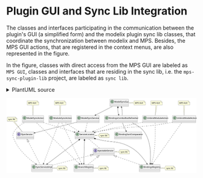 # Plugin GUI and Sync Lib Integration

The classes and interfaces participating in the communication between the plugin's GUI (a simplified form) and the modelix plugin sync lib classes, that coordinate the synchronization between modelix and MPS. Besides, the MPS GUI actions, that are registered in the context menus, are also represented in the figure.

In the figure, classes with direct access from the MPS GUI are labeled as `MPS GUI`, classes and interfaces that are residing in the sync lib, i.e. the `mps-sync-plugin-lib` project, are labeled as `sync lib`.

<details>
<summary>PlantUML source</summary>
<pre>
@startuml
'Entities'
class "ModelSyncGui" as modelSyncGui
class "ModelSyncService" as modelSyncService

interface "ISyncService" as iSyncService
class "SyncServiceImpl" as syncServiceImpl

class "ServiceLocator" as serviceLocator
class "BindingsRegistry" as bindingsRegistry
class "BranchRegistry" as branchRegistry

class "BindingsComboBoxRefresher" as bindingsComboBoxRefresher
class "BindingSortComparator" as bindingsSortComparator

class "ModelSyncAction" as modelSyncAction
class "ModuleSyncAction" as moduleSyncAction
class "UnbindModelAction" as unbindModelAction
class "UnbindModuleAction" as unbindModuleAction

interface "InjectableService" as injectableService

'Relations'
iSyncService <|.. syncServiceImpl
injectableService <|.. syncServiceImpl
injectableService <|.. bindingsRegistry
injectableService <|.. branchRegistry

serviceLocator *--> syncServiceImpl
serviceLocator *--> bindingsRegistry
serviceLocator *--> branchRegistry
serviceLocator .. injectableService

modelSyncGui --> modelSyncService
modelSyncService ..> serviceLocator
modelSyncService --> iSyncService

modelSyncGui *--> bindingsComboBoxRefresher
bindingsComboBoxRefresher --> modelSyncGui
bindingsComboBoxRefresher ..> serviceLocator
bindingsComboBoxRefresher --> bindingsRegistry
bindingsComboBoxRefresher --> bindingsSortComparator

modelSyncAction ..> serviceLocator
modelSyncAction ..> branchRegistry
modelSyncAction ..> syncServiceImpl

moduleSyncAction ..> serviceLocator
moduleSyncAction ..> branchRegistry
moduleSyncAction ..> syncServiceImpl

unbindModelAction ..> serviceLocator
unbindModelAction ..> bindingsRegistry

unbindModuleAction ..> serviceLocator
unbindModuleAction ..> bindingsRegistry

'Notes'
note right of modelSyncGui: MPS GUI
note top of modelSyncAction: MPS GUI
note top of moduleSyncAction: MPS GUI
note top of unbindModelAction: MPS GUI
note top of unbindModuleAction: MPS GUI

note right of syncServiceImpl: sync lib
note right of serviceLocator: sync lib
note right of branchRegistry: sync lib
note right of bindingsRegistry: sync lib
note top of iSyncService: sync lib
note right of injectableService: sync lib

@enduml
</pre>
</details>

![](Plugin-GUI-Sync-Lib-Integration.svg)
